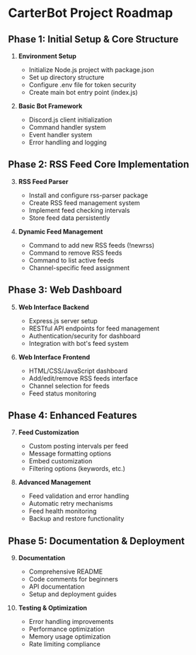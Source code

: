 # CarterBot Project Roadmap

## Phase 1: Initial Setup & Core Structure
1. **Environment Setup**
   - Initialize Node.js project with package.json
   - Set up directory structure
   - Configure .env file for token security
   - Create main bot entry point (index.js)

2. **Basic Bot Framework**
   - Discord.js client initialization
   - Command handler system
   - Event handler system
   - Error handling and logging

## Phase 2: RSS Feed Core Implementation
3. **RSS Feed Parser**
   - Install and configure rss-parser package
   - Create RSS feed management system
   - Implement feed checking intervals
   - Store feed data persistently

4. **Dynamic Feed Management**
   - Command to add new RSS feeds (!newrss)
   - Command to remove RSS feeds
   - Command to list active feeds
   - Channel-specific feed assignment

## Phase 3: Web Dashboard
5. **Web Interface Backend**
   - Express.js server setup
   - RESTful API endpoints for feed management
   - Authentication/security for dashboard
   - Integration with bot's feed system

6. **Web Interface Frontend**
   - HTML/CSS/JavaScript dashboard
   - Add/edit/remove RSS feeds interface
   - Channel selection for feeds
   - Feed status monitoring

## Phase 4: Enhanced Features
7. **Feed Customization**
   - Custom posting intervals per feed
   - Message formatting options
   - Embed customization
   - Filtering options (keywords, etc.)

8. **Advanced Management**
   - Feed validation and error handling
   - Automatic retry mechanisms
   - Feed health monitoring
   - Backup and restore functionality

## Phase 5: Documentation & Deployment
9. **Documentation**
   - Comprehensive README
   - Code comments for beginners
   - API documentation
   - Setup and deployment guides

10. **Testing & Optimization**
    - Error handling improvements
    - Performance optimization
    - Memory usage optimization
    - Rate limiting compliance
